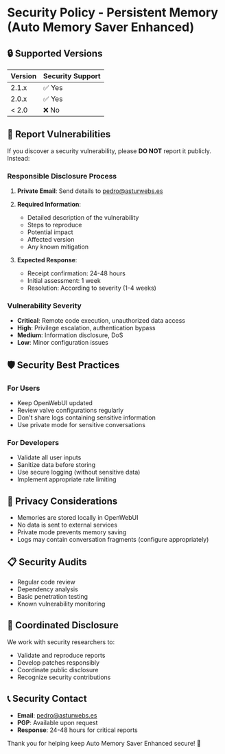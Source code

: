 # Security Policy - Persistent Memory (Auto Memory Saver Enhanced)

## 🔒 Supported Versions

| Version | Security Support |
| ------- | ------------------- |
| 2.1.x   | ✅ Yes               |
| 2.0.x   | ✅ Yes               |
| < 2.0   | ❌ No               |

## 🚨 Report Vulnerabilities

If you discover a security vulnerability, please **DO NOT** report it publicly. Instead:

### Responsible Disclosure Process

1. **Private Email**: Send details to pedro@asturwebs.es
2. **Required Information**:
   - Detailed description of the vulnerability
   - Steps to reproduce
   - Potential impact
   - Affected version
   - Any known mitigation

3. **Expected Response**:
   - Receipt confirmation: 24-48 hours
   - Initial assessment: 1 week
   - Resolution: According to severity (1-4 weeks)

### Vulnerability Severity

- **Critical**: Remote code execution, unauthorized data access
- **High**: Privilege escalation, authentication bypass
- **Medium**: Information disclosure, DoS
- **Low**: Minor configuration issues

## 🛡️ Security Best Practices

### For Users
- Keep OpenWebUI updated
- Review valve configurations regularly
- Don't share logs containing sensitive information
- Use private mode for sensitive conversations

### For Developers
- Validate all user inputs
- Sanitize data before storing
- Use secure logging (without sensitive data)
- Implement appropriate rate limiting

## 🔐 Privacy Considerations

- Memories are stored locally in OpenWebUI
- No data is sent to external services
- Private mode prevents memory saving
- Logs may contain conversation fragments (configure appropriately)

## 📋 Security Audits

- Regular code review
- Dependency analysis
- Basic penetration testing
- Known vulnerability monitoring

## 🤝 Coordinated Disclosure

We work with security researchers to:
- Validate and reproduce reports
- Develop patches responsibly
- Coordinate public disclosure
- Recognize security contributions

## 📞 Security Contact

- **Email**: pedro@asturwebs.es
- **PGP**: Available upon request
- **Response**: 24-48 hours for critical reports

Thank you for helping keep Auto Memory Saver Enhanced secure! 🙏
